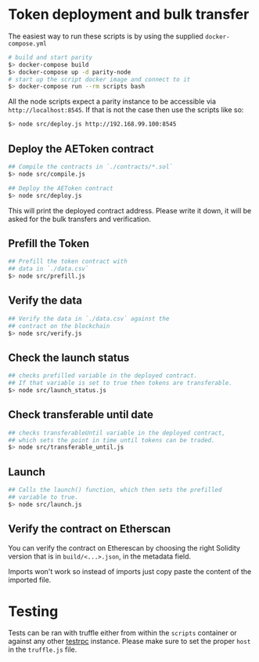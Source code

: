 # Token deployment and bulk transfer

The easiest way to run these scripts is by using the supplied `docker-compose.yml`

```bash
# build and start parity
$> docker-compose build
$> docker-compose up -d parity-node
# start up the script docker image and connect to it
$> docker-compose run --rm scripts bash
```

All the node scripts expect a parity instance to be accessible via `http://localhost:8545`.
If that is not the case then use the scripts like so:

```bash
$> node src/deploy.js http://192.168.99.100:8545
```

## Deploy the AEToken contract

```bash
## Compile the contracts in `./contracts/*.sol`
$> node src/compile.js

## Deploy the AEToken contract
$> node src/deploy.js
```

This will print the deployed contract address. Please write it down,
it will be asked for the bulk transfers and verification.

## Prefill the Token

```bash
## Prefill the token contract with
## data in `./data.csv`
$> node src/prefill.js
```

## Verify the data

```bash
## Verify the data in `./data.csv` against the
## contract on the blockchain
$> node src/verify.js
```

## Check the launch status

```bash
## checks prefilled variable in the deployed contract.
## If that variable is set to true then tokens are transferable.
$> node src/launch_status.js
```

## Check transferable until date

```bash
## checks transferableUntil variable in the deployed contract,
## which sets the point in time until tokens can be traded.
$> node src/transferable_until.js
```

## Launch

```bash
## Calls the launch() function, which then sets the prefilled
## variable to true.
$> node src/launch.js
```

## Verify the contract on Etherscan

You can verify the contract on Etherescan by choosing the right
Solidity version that is in `build/<...>.json`, in the metadata
field.

Imports won't work so instead of imports just copy paste the content
of the imported file.

# Testing

Tests can be ran with truffle either from within the `scripts` container or
against any other [testrpc](https://github.com/ethereumjs/testrpc) instance.
Please make sure to set the proper `host` in the `truffle.js` file.
